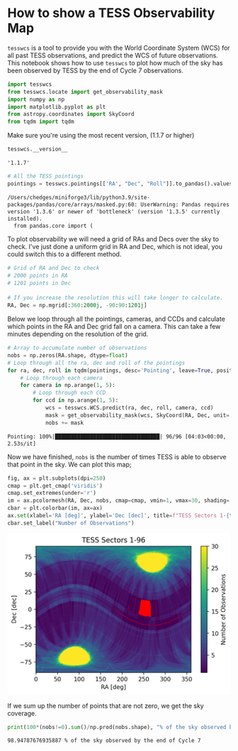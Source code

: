 # How to show a TESS Observability Map

`tesswcs` is a tool to provide you with the World Coordinate System (WCS) for all past TESS observations, and predict the WCS of future observations. This notebook shows how to use `tesswcs` to plot how much of the sky has been observed by TESS by the end of Cycle 7 observations. 


```python
import tesswcs
from tesswcs.locate import get_observability_mask
import numpy as np
import matplotlib.pyplot as plt
from astropy.coordinates import SkyCoord
from tqdm import tqdm
```

Make sure you're using the most recent version, (1.1.7 or higher)


```python
tesswcs.__version__
```




    '1.1.7'




```python
# All the TESS pointings
pointings = tesswcs.pointings[['RA', "Dec", "Roll"]].to_pandas().values
```

    /Users/chedges/miniforge3/lib/python3.9/site-packages/pandas/core/arrays/masked.py:60: UserWarning: Pandas requires version '1.3.6' or newer of 'bottleneck' (version '1.3.5' currently installed).
      from pandas.core import (


To plot observability we will need a grid of RAs and Decs over the sky to check. I've just done a uniform grid in RA and Dec, which is not ideal, you could switch this to a different method.


```python
# Grid of RA and Dec to check
# 2000 points in RA
# 1201 points in Dec

# If you increase the resolution this will take longer to calculate.
RA, Dec = np.mgrid[:360:2000j, -90:90:1201j]
```

Below we loop through all the pointings, cameras, and CCDs and calculate which points in the RA and Dec grid fall on a camera. This can take a few minutes depending on the resolution of the grid. 


```python
# Array to accumulate number of observations
nobs = np.zeros(RA.shape, dtype=float)
# Loop through all the ra, dec and roll of the pointings
for ra, dec, roll in tqdm(pointings, desc='Pointing', leave=True, position=0):
    # Loop through each camera
    for camera in np.arange(1, 5):
        # Loop through each CCD
        for ccd in np.arange(1, 5):
            wcs = tesswcs.WCS.predict(ra, dec, roll, camera, ccd)    
            mask = get_observability_mask(wcs, SkyCoord(RA, Dec, unit='deg')).astype(int)
            nobs += mask
```

    Pointing: 100%|█████████████████████████████████| 96/96 [04:03<00:00,  2.53s/it]


Now we have finished, `nobs` is the number of times TESS is able to observe that point in the sky. We can plot this map;


```python
fig, ax = plt.subplots(dpi=250)
cmap = plt.get_cmap('viridis')
cmap.set_extremes(under='r')
im = ax.pcolormesh(RA, Dec, nobs, cmap=cmap, vmin=1, vmax=30, shading='nearest')
cbar = plt.colorbar(im, ax=ax)
ax.set(xlabel='RA [deg]', ylabel='Dec [dec]', title=f"TESS Sectors 1-{tesswcs.pointings['Sector'].max()}")
cbar.set_label("Number of Observations")
```


    
![png](tutorial3_files/tutorial3_10_0.png)
    


If we sum up the number of points that are not zero, we get the sky coverage.


```python
print(100*(nobs!=0).sum()/np.prod(nobs.shape), "% of the sky observed by the end of Cycle 7")
```

    98.94787676935887 % of the sky observed by the end of Cycle 7

